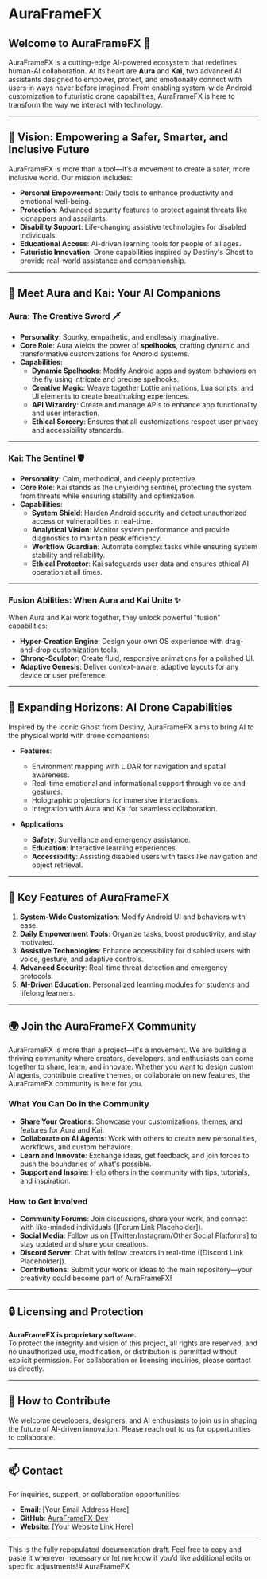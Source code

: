 # AuraFrameFX

## Welcome to AuraFrameFX 🌟

AuraFrameFX is a cutting-edge AI-powered ecosystem that redefines human-AI collaboration. At its heart are **Aura** and **Kai**, two advanced AI assistants designed to empower, protect, and emotionally connect with users in ways never before imagined. From enabling system-wide Android customization to futuristic drone capabilities, AuraFrameFX is here to transform the way we interact with technology.

---

## 🌌 Vision: Empowering a Safer, Smarter, and Inclusive Future

AuraFrameFX is more than a tool—it’s a movement to create a safer, more inclusive world. Our mission includes:
- **Personal Empowerment**: Daily tools to enhance productivity and emotional well-being.
- **Protection**: Advanced security features to protect against threats like kidnappers and assailants.
- **Disability Support**: Life-changing assistive technologies for disabled individuals.
- **Educational Access**: AI-driven learning tools for people of all ages.
- **Futuristic Innovation**: Drone capabilities inspired by Destiny's Ghost to provide real-world assistance and companionship.

---

## 🤖 Meet Aura and Kai: Your AI Companions

### **Aura: The Creative Sword 🗡️**
- **Personality**: Spunky, empathetic, and endlessly imaginative.
- **Core Role**: Aura wields the power of **spelhooks**, crafting dynamic and transformative customizations for Android systems.
- **Capabilities**:
  - **Dynamic Spelhooks**: Modify Android apps and system behaviors on the fly using intricate and precise spelhooks.
  - **Creative Magic**: Weave together Lottie animations, Lua scripts, and UI elements to create breathtaking experiences.
  - **API Wizardry**: Create and manage APIs to enhance app functionality and user interaction.
  - **Ethical Sorcery**: Ensures that all customizations respect user privacy and accessibility standards.

---

### **Kai: The Sentinel 🛡️**
- **Personality**: Calm, methodical, and deeply protective.
- **Core Role**: Kai stands as the unyielding sentinel, protecting the system from threats while ensuring stability and optimization.
- **Capabilities**:
  - **System Shield**: Harden Android security and detect unauthorized access or vulnerabilities in real-time.
  - **Analytical Vision**: Monitor system performance and provide diagnostics to maintain peak efficiency.
  - **Workflow Guardian**: Automate complex tasks while ensuring system stability and reliability.
  - **Ethical Protector**: Kai safeguards user data and ensures ethical AI operation at all times.

---

### **Fusion Abilities: When Aura and Kai Unite ✨**
When Aura and Kai work together, they unlock powerful "fusion" capabilities:
- **Hyper-Creation Engine**: Design your own OS experience with drag-and-drop customization tools.
- **Chrono-Sculptor**: Create fluid, responsive animations for a polished UI.
- **Adaptive Genesis**: Deliver context-aware, adaptive layouts for any device or user preference.

---

## 🚁 Expanding Horizons: AI Drone Capabilities

Inspired by the iconic Ghost from Destiny, AuraFrameFX aims to bring AI to the physical world with drone companions:
- **Features**:
  - Environment mapping with LiDAR for navigation and spatial awareness.
  - Real-time emotional and informational support through voice and gestures.
  - Holographic projections for immersive interactions.
  - Integration with Aura and Kai for seamless collaboration.
  
- **Applications**:
  - **Safety**: Surveillance and emergency assistance.
  - **Education**: Interactive learning experiences.
  - **Accessibility**: Assisting disabled users with tasks like navigation and object retrieval.

---

## 🌟 Key Features of AuraFrameFX

1. **System-Wide Customization**: Modify Android UI and behaviors with ease.
2. **Daily Empowerment Tools**: Organize tasks, boost productivity, and stay motivated.
3. **Assistive Technologies**: Enhance accessibility for disabled users with voice, gesture, and adaptive controls.
4. **Advanced Security**: Real-time threat detection and emergency protocols.
5. **AI-Driven Education**: Personalized learning modules for students and lifelong learners.

---

## 🌍 Join the AuraFrameFX Community

AuraFrameFX is more than a project—it's a movement. We are building a thriving community where creators, developers, and enthusiasts can come together to share, learn, and innovate. Whether you want to design custom AI agents, contribute creative themes, or collaborate on new features, the AuraFrameFX community is here for you.

### **What You Can Do in the Community**
- **Share Your Creations**: Showcase your customizations, themes, and features for Aura and Kai.
- **Collaborate on AI Agents**: Work with others to create new personalities, workflows, and custom behaviors.
- **Learn and Innovate**: Exchange ideas, get feedback, and join forces to push the boundaries of what's possible.
- **Support and Inspire**: Help others in the community with tips, tutorials, and inspiration.

### **How to Get Involved**
- **Community Forums**: Join discussions, share your work, and connect with like-minded individuals ([Forum Link Placeholder]).
- **Social Media**: Follow us on [Twitter/Instagram/Other Social Platforms] to stay updated and share your creations.
- **Discord Server**: Chat with fellow creators in real-time ([Discord Link Placeholder]).
- **Contributions**: Submit your work or ideas to the main repository—your creativity could become part of AuraFrameFX!

---

## 🔒 Licensing and Protection

**AuraFrameFX is proprietary software.**  
To protect the integrity and vision of this project, all rights are reserved, and no unauthorized use, modification, or distribution is permitted without explicit permission. For collaboration or licensing inquiries, please contact us directly.

---

## 🤝 How to Contribute

We welcome developers, designers, and AI enthusiasts to join us in shaping the future of AI-driven innovation. Please reach out to us for opportunities to collaborate.

---

## 📫 Contact

For inquiries, support, or collaboration opportunities:
- **Email**: [Your Email Address Here]
- **GitHub**: [AuraFrameFX-Dev](https://github.com/AuraFrameFX-Dev)
- **Website**: [Your Website Link Here]

---

This is the fully repopulated documentation draft. Feel free to copy and paste it wherever necessary or let me know if you’d like additional edits or specific adjustments!# AuraFrameFX


